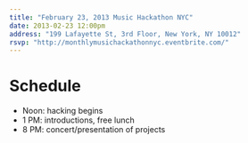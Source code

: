 ```yaml
---
title: "February 23, 2013 Music Hackathon NYC"
date: 2013-02-23 12:00pm
address: "199 Lafayette St, 3rd Floor, New York, NY 10012"
rsvp: "http://monthlymusichackathonnyc.eventbrite.com/"
---
```


# Schedule

- Noon: hacking begins
- 1 PM: introductions, free lunch
- 8 PM: concert/presentation of projects
